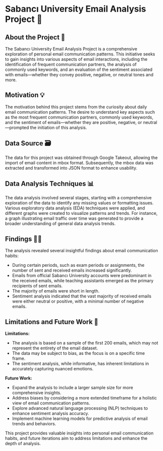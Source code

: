 # Sabancı University Email Analysis Project 📧
## About the Project 🚀

The Sabancı University Email Analysis Project is a comprehensive exploration of personal email communication patterns. This initiative seeks to gain insights into various aspects of email interactions, including the identification of frequent communication partners, the analysis of commonly used keywords, and an evaluation of the sentiment associated with emails—whether they convey positive, negative, or neutral tones and more.
## Motivation 💡

The motivation behind this project stems from the curiosity about daily email communication patterns. The desire to understand key aspects such as the most frequent communication partners, commonly used keywords, and the sentiment of emails—whether they are positive, negative, or neutral—prompted the initiation of this analysis.

## Data Source 🗃️

The data for this project was obtained through Google Takeout, allowing the import of email content in mbox format. Subsequently, the mbox data was extracted and transformed into JSON format to enhance usability.

## Data Analysis Techniques 📊

The data analysis involved several stages, starting with a comprehensive exploration of the data to identify any missing values or formatting issues. Various exploratory data analysis (EDA) techniques were applied, and different graphs were created to visualize patterns and trends. For instance, a graph illustrating email traffic over time was generated to provide a broader understanding of general data analysis trends.

## Findings 🕵️‍♂️

The analysis revealed several insightful findings about email communication habits:

- During certain periods, such as exam periods or assignments, the number of sent and received emails increased significantly.
- Emails from official Sabancı University accounts were predominant in the received emails, while teaching assistants emerged as the primary recipients of sent emails.
- The majority of emails were short in length.
- Sentiment analysis indicated that the vast majority of received emails were either neutral or positive, with a minimal number of negative emails.

## Limitations and Future Work 🚧

**Limitations:**
- The analysis is based on a sample of the first 200 emails, which may not represent the entirety of the email dataset.
- The data may be subject to bias, as the focus is on a specific time frame.
- The sentiment analysis, while informative, has inherent limitations in accurately capturing nuanced emotions.

**Future Work:**
- Expand the analysis to include a larger sample size for more comprehensive insights.
- Address biases by considering a more extended timeframe for a holistic view of email communication patterns.
- Explore advanced natural language processing (NLP) techniques to enhance sentiment analysis accuracy.
- Implement machine learning models for predictive analysis of email trends and behaviors.

This project provides valuable insights into personal email communication habits, and future iterations aim to address limitations and enhance the depth of analysis.
